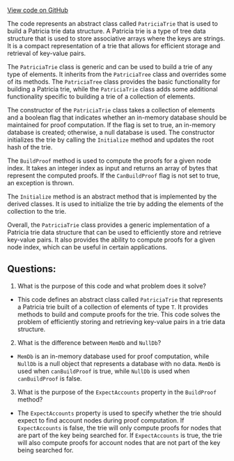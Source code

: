 [View code on GitHub](https://github.com/NethermindEth/nethermind/src/Nethermind/Nethermind.State/Proofs/PatriciaTrieT.cs)

The code represents an abstract class called `PatriciaTrie` that is used to build a Patricia trie data structure. A Patricia trie is a type of tree data structure that is used to store associative arrays where the keys are strings. It is a compact representation of a trie that allows for efficient storage and retrieval of key-value pairs. 

The `PatriciaTrie` class is generic and can be used to build a trie of any type of elements. It inherits from the `PatriciaTree` class and overrides some of its methods. The `PatriciaTree` class provides the basic functionality for building a Patricia trie, while the `PatriciaTrie` class adds some additional functionality specific to building a trie of a collection of elements.

The constructor of the `PatriciaTrie` class takes a collection of elements and a boolean flag that indicates whether an in-memory database should be maintained for proof computation. If the flag is set to true, an in-memory database is created; otherwise, a null database is used. The constructor initializes the trie by calling the `Initialize` method and updates the root hash of the trie.

The `BuildProof` method is used to compute the proofs for a given node index. It takes an integer index as input and returns an array of bytes that represent the computed proofs. If the `CanBuildProof` flag is not set to true, an exception is thrown.

The `Initialize` method is an abstract method that is implemented by the derived classes. It is used to initialize the trie by adding the elements of the collection to the trie.

Overall, the `PatriciaTrie` class provides a generic implementation of a Patricia trie data structure that can be used to efficiently store and retrieve key-value pairs. It also provides the ability to compute proofs for a given node index, which can be useful in certain applications.
## Questions: 
 1. What is the purpose of this code and what problem does it solve?
- This code defines an abstract class called `PatriciaTrie` that represents a Patricia trie built of a collection of elements of type `T`. It provides methods to build and compute proofs for the trie. This code solves the problem of efficiently storing and retrieving key-value pairs in a trie data structure.

2. What is the difference between `MemDb` and `NullDb`?
- `MemDb` is an in-memory database used for proof computation, while `NullDb` is a null object that represents a database with no data. `MemDb` is used when `canBuildProof` is true, while `NullDb` is used when `canBuildProof` is false.

3. What is the purpose of the `ExpectAccounts` property in the `BuildProof` method?
- The `ExpectAccounts` property is used to specify whether the trie should expect to find account nodes during proof computation. If `ExpectAccounts` is false, the trie will only compute proofs for nodes that are part of the key being searched for. If `ExpectAccounts` is true, the trie will also compute proofs for account nodes that are not part of the key being searched for.